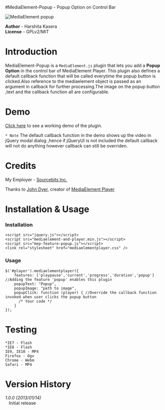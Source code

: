 #MediaElement-Popup - Popup Option on Control Bar

![MediaElement popup](https://raw.github.com/sourcebits-harshitakasera/mediaelement-popup/master/snapshots/popup.png "Popup")

__Author__   - Harshita Kasera  
__License__   - GPLv2/MIT 


# Introduction

MediaElement-Popup is a <code>MediaElement.js</code> plugin that lets you add a __Popup Option__ in the control bar of MediaElement Player. This plugin also defines a default callback function that will be called everytime the popup button is clicked.Also reference to the mediaelement object is passed as an argument in callback for further processing.The image on the popup button ,text and the callback function all are configurable.  

# Demo
[Click here](http://jsfiddle.net/hkasera/rKtP3/4/) to see a working demo of the plugin.

<code>* Note</code> The default callback function in the demo shows up the video in jQuery modal dialog ,hence if jQueryUI is not included the default callback will not do anything however callback can still be overriden.

# Credits

My Employer - [Sourcebits Inc.](http://www.sourcebits.com)

Thanks to [John Dyer](https://github.com/johndyer), creator of [MediaElement Player](http://mediaelementjs.com/)

# Installation & Usage

### Installation
    <script src="jquery.js"></script>
    <script src="mediaelement-and-player.min.js"></script>
    <script src="mep-feature-popup.js"></script>
    <link rel="stylesheet" href="mediaelementplayer.css" />

### Usage
    $('#player').mediaelementplayer({
        features: ['playpause','current','progress','duration','popup'] //Adding the feature 'popup' enables this plugin
        popupText: "Popup", 
        popupImage: "path to image", 
        popupClick: function (player) { //Override the callback function invoked when user clicks the popup button
          /* Your code */
        }
    });

# Testing
    *IE7 - Flash 
    *IE8 - Flash
    IE9, IE10 - MP4
    Firefox - Ogv
    Chrome - Webm
    Safari - MP4
    
 
# Version History

*1.0.0 (2013/01/14)*    
&nbsp;&nbsp;&nbsp;Initial release
